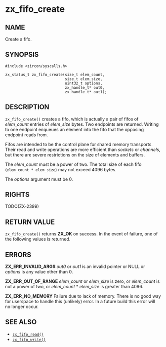 # zx_fifo_create

## NAME

<!-- Updated by update-docs-from-abigen, do not edit. -->

Create a fifo.

## SYNOPSIS

<!-- Updated by update-docs-from-abigen, do not edit. -->

```
#include <zircon/syscalls.h>

zx_status_t zx_fifo_create(size_t elem_count,
                           size_t elem_size,
                           uint32_t options,
                           zx_handle_t* out0,
                           zx_handle_t* out1);
```

## DESCRIPTION

`zx_fifo_create()` creates a fifo, which is actually a pair of fifos
of *elem_count* entries of *elem_size* bytes.  Two endpoints are
returned.  Writing to one endpoint enqueues an element into the fifo
that the opposing endpoint reads from.

Fifos are intended to be the control plane for shared memory transports.
Their read and write operations are more efficient than *sockets* or
*channels*, but there are severe restrictions on the size of elements
and buffers.

The *elem_count* must be a power of two.  The total size of each fifo
(`elem_count * elem_size`) may not exceed 4096 bytes.

The *options* argument must be 0.

## RIGHTS

<!-- Updated by update-docs-from-abigen, do not edit. -->

TODO(ZX-2399)

## RETURN VALUE

`zx_fifo_create()` returns **ZX_OK** on success. In the event of
failure, one of the following values is returned.

## ERRORS

**ZX_ERR_INVALID_ARGS**  *out0* or *out1* is an invalid pointer or NULL or
*options* is any value other than 0.

**ZX_ERR_OUT_OF_RANGE**  *elem_count* or *elem_size* is zero, or *elem_count*
is not a power of two, or *elem_count* * *elem_size* is greater than 4096.

**ZX_ERR_NO_MEMORY**  Failure due to lack of memory.
There is no good way for userspace to handle this (unlikely) error.
In a future build this error will no longer occur.


## SEE ALSO

 - [`zx_fifo_read()`]
 - [`zx_fifo_write()`]

<!-- References updated by update-docs-from-abigen, do not edit. -->

[`zx_fifo_read()`]: fifo_read.md
[`zx_fifo_write()`]: fifo_write.md
